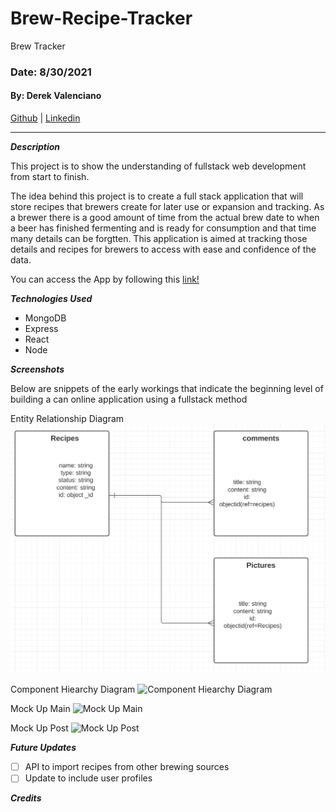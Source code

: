# Brew-Recipe-Tracker

Brew Tracker

### Date: 8/30/2021

#### By: Derek Valenciano

[Github](https://github.com/dvalenciano) | [Linkedin](https://www.linkedin.com/in/derekvalenciano/)

---

**_Description_**

This project is to show the understanding of fullstack web development from start to finish.

The idea behind this project is to create a full stack application that will store recipes that brewers create for later use or expansion and tracking. As a brewer there is a good amount of time from the actual brew date to when a beer has finished fermenting and is ready for consumption and that time many details can be forgtten. This application is aimed at tracking those details and recipes for brewers to access with ease and confidence of the data.

You can access the App by following this [link!]()

**_Technologies Used_**

- MongoDB
- Express
- React
- Node

**_Screenshots_**

Below are snippets of the early workings that indicate the beginning level of building a can online application using a fullstack method

Entity Relationship Diagram
![Entity Relationship Diagram](ERD.png)

Component Hiearchy Diagram
![Component Hiearchy Diagram](HAD.png)

Mock Up Main
![Mock Up Main](Main_Component.png)

Mock Up Post
![Mock Up Post](Post.png)

**_Future Updates_**

- [ ] API to import recipes from other brewing sources
- [ ] Update to include user profiles

**_Credits_**

